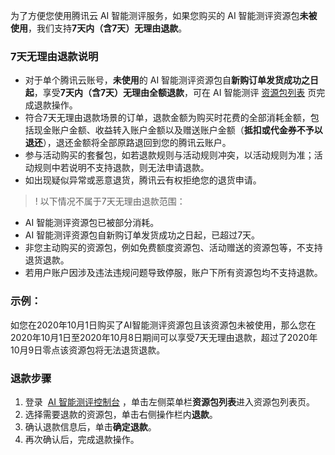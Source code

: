 ﻿为了方便您使用腾讯云 AI 智能测评服务，如果您购买的 AI 智能测评资源包**未被使用**，我们支持**7天内（含7天）无理由退款**。

### 7天无理由退款说明
- 对于单个腾讯云账号，**未使用**的 AI 智能测评资源包自**新购订单发货成功之日起**，享受**7天内（含7天）无理由全额退款**，可在 AI 智能测评 [资源包列表](https://console.cloud.tencent.com/aiexam/package) 页完成退款操作。
- 符合7天无理由退款场景的订单，退款金额为购买时花费的全部消耗金额，包括现金账户金额、收益转入账户金额以及赠送账户金额（**抵扣或代金券不予以退还**），退还金额将全部原路退回到您的腾讯云账户。
- 参与活动购买的套餐包，如若退款规则与活动规则冲突，以活动规则为准；活动规则中若说明不支持退款，则无法申请退款。
- 如出现疑似异常或恶意退货，腾讯云有权拒绝您的退货申请。

>!
以下情况不属于7天无理由退款范围：
- AI 智能测评资源包已被部分消耗。
- AI 智能测评资源包自新购订单发货成功之日起，已超过7天。
- 非您主动购买的资源包，例如免费额度资源包、活动赠送的资源包等，不支持退货退款。
- 若用户账户因涉及违法违规问题导致停服，账户下所有资源包均不支持退款。

### 示例：
如您在2020年10月1日购买了AI智能测评资源包且该资源包未被使用，那么您在2020年10月1日至2020年10月8日期间可以享受7天无理由退款，超过了2020年10月9日零点该资源包将无法退货退款。

### 退款步骤
1. 登录  [AI 智能测评控制台](https://console.cloud.tencent.com/aiexam/access) ，单击左侧菜单栏**资源包列表**进入资源包列表页。
2. 选择需要退款的资源包，单击右侧操作栏内**退款**。
3. 确认退款信息后，单击**确定退款**。
4. 再次确认后，完成退款操作。

